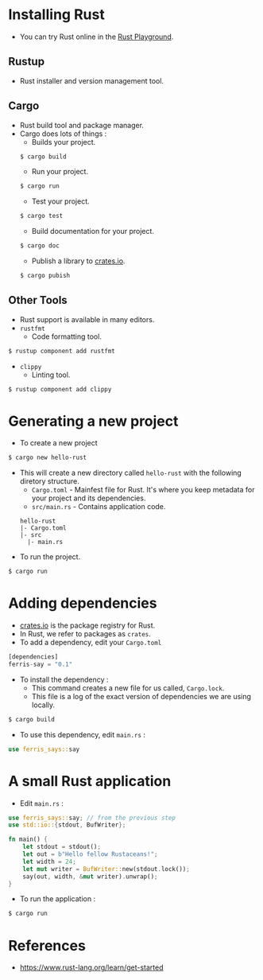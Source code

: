 # Installing Rust
* You can try Rust online in the [Rust Playground](https://play.rust-lang.org/).
## Rustup
* Rust installer and version management tool.
## Cargo
* Rust build tool and package manager.
* Cargo does lots of things :
	* Builds your project.
	```bash
	$ cargo build
	```
	* Run your project.
	```bash
	$ cargo run
	```
	* Test your project.
	```bash
	$ cargo test
	```
	* Build documentation for your project.
	```bash
	$ cargo doc
	```
	* Publish a library to [crates.io](https://crates.io/).
	```bash
	$ cargo pubish
	```
## Other Tools
* Rust support is available in many editors.
* `rustfmt`
	* Code formatting tool.
```bash
$ rustup component add rustfmt
```
* `clippy`
	* Linting tool.
```bash
$ rustup component add clippy
```
# Generating a new project
* To create a new project
```bash
$ cargo new hello-rust
```
* This will create a new directory called `hello-rust` with the following diretory structure.
	* `Cargo.toml` - Mainfest file for Rust. It's where you keep metadata for your project and its dependencies.
	* `src/main.rs` - Contains application code.
	```
	hello-rust
	|- Cargo.toml
	|- src
	  |- main.rs
	```
* To run the project.
```bash
$ cargo run
```
# Adding dependencies
* [crates.io](https://crates.io/) is the package registry for Rust.
* In Rust, we refer to packages as `crates`.
* To add a dependency, edit your `Cargo.toml`
```rust
[dependencies]
ferris-say = "0.1"
```
* To install the dependency :
	* This command creates a new file for us called, `Cargo.lock`.
	* This file is a log of the exact version of dependencies we are using locally.
```bash
$ cargo build
```
* To use this dependency, edit `main.rs` :
```rust
use ferris_says::say
```
# A small Rust application
* Edit `main.rs` :
```rust
use ferris_says::say; // from the previous step
use std::io::{stdout, BufWriter};

fn main() {
	let stdout = stdout();
	let out = b"Hello fellow Rustaceans!";
	let width = 24;
	let mut writer = BufWriter::new(stdout.lock());
	say(out, width, &mut writer).unwrap();
}
```
* To run the application :
```bash
$ cargo run
```
# References
* https://www.rust-lang.org/learn/get-started
